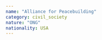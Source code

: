 ```yaml
---
name: "Alliance for Peacebuilding"
category: civil_society
nature: "ONG"
nationality: USA
---
```

    